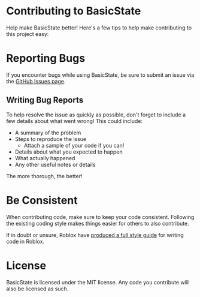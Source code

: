 # Contributing to BasicState
Help make BasicState better! Here's a few tips to help make contributing to this project easy:

# Reporting Bugs
If you encounter bugs while using BasicState, be sure to submit an issue via the [GitHub Issues page](https://github.com/csqrl/BasicState/issues).

## Writing Bug Reports
To help resolve the issue as quickly as possible, don't forget to include a few details about what went wrong! This could include:
* A summary of the problem
* Steps to reproduce the issue
  * Attach a sample of your code if you can!
* Details about what you expected to happen
* What actually happened
* Any other useful notes or details

The more thorough, the better!

# Be Consistent
When contributing code, make sure to keep your code consistent. Following the existing coding style makes things easier for others to also contribute.

If in doubt or unsure, Roblox have [produced a full style guide](https://roblox.github.io/lua-style-guide/) for writing code in Roblox.

# License
BasicState is licensed under the MIT license. Any code you contribute will also be licensed as such.
